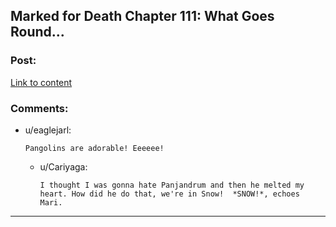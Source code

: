 ## Marked for Death Chapter 111: What Goes Round...

### Post:

[Link to content](https://forums.sufficientvelocity.com/posts/8086943/)

### Comments:

- u/eaglejarl:
  ```
  Pangolins are adorable! Eeeeee!
  ```

  - u/Cariyaga:
    ```
    I thought I was gonna hate Panjandrum and then he melted my heart. How did he do that, we're in Snow!  *SNOW!*, echoes Mari.
    ```

---

